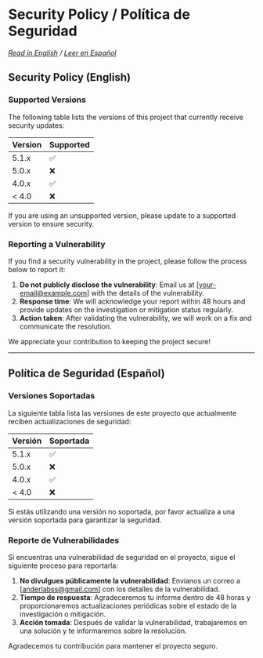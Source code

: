 # Security Policy / Política de Seguridad

*[Read in English](#security-policy) / [Leer en Español](#política-de-seguridad)*

## Security Policy (English)

### Supported Versions

The following table lists the versions of this project that currently receive security updates:

| Version | Supported          |
| ------- | ------------------ |
| 5.1.x   | :white_check_mark:  |
| 5.0.x   | :x:                |
| 4.0.x   | :white_check_mark:  |
| < 4.0   | :x:                |

If you are using an unsupported version, please update to a supported version to ensure security.

### Reporting a Vulnerability

If you find a security vulnerability in the project, please follow the process below to report it:

1. **Do not publicly disclose the vulnerability**: Email us at [your-email@example.com] with the details of the vulnerability.
2. **Response time**: We will acknowledge your report within 48 hours and provide updates on the investigation or mitigation status regularly.
3. **Action taken**: After validating the vulnerability, we will work on a fix and communicate the resolution.

We appreciate your contribution to keeping the project secure!

---

## Política de Seguridad (Español)

### Versiones Soportadas

La siguiente tabla lista las versiones de este proyecto que actualmente reciben actualizaciones de seguridad:

| Versión  | Soportada          |
| -------  | ------------------ |
| 5.1.x    | :white_check_mark:  |
| 5.0.x    | :x:                |
| 4.0.x    | :white_check_mark:  |
| < 4.0    | :x:                |

Si estás utilizando una versión no soportada, por favor actualiza a una versión soportada para garantizar la seguridad.

### Reporte de Vulnerabilidades

Si encuentras una vulnerabilidad de seguridad en el proyecto, sigue el siguiente proceso para reportarla:

1. **No divulgues públicamente la vulnerabilidad**: Envíanos un correo a [anderlabss@gmail.com] con los detalles de la vulnerabilidad.
2. **Tiempo de respuesta**: Agradeceremos tu informe dentro de 48 horas y proporcionaremos actualizaciones periódicas sobre el estado de la investigación o mitigación.
3. **Acción tomada**: Después de validar la vulnerabilidad, trabajaremos en una solución y te informaremos sobre la resolución.

Agradecemos tu contribución para mantener el proyecto seguro.

